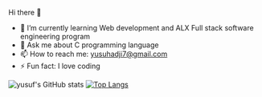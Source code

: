 Hi there 👋


- 🌱 I’m currently learning Web development and ALX Full stack software engineering program
- 💬 Ask me about C programming language
- 📫 How to reach me: yusuhadji7@gmail.com
- ⚡ Fun fact: I love coding



![yusuf's GitHub stats](https://github-readme-stats.vercel.app/api?username=yusufhaji7&show_icons=true&theme=tokyonight)       [![Top Langs](https://github-readme-stats.vercel.app/api/top-langs/?username=yusufhaji7&layout=compact&theme=tokyonight&line_height=50)](https://github.com/anuraghazra/github-readme-stats)
